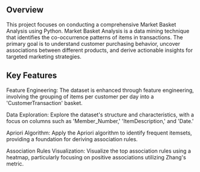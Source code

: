 ## Overview

This project focuses on conducting a comprehensive Market Basket Analysis using Python. Market Basket Analysis is a data mining technique that identifies the co-occurrence patterns of items in transactions. The primary goal is to understand customer purchasing behavior, uncover associations between different products, and derive actionable insights for targeted marketing strategies.

## Key Features
Feature Engineering: The dataset is enhanced through feature engineering, involving the grouping of items per customer per day into a 'CustomerTransaction' basket.

Data Exploration: Explore the dataset's structure and characteristics, with a focus on columns such as 'Member_Number,' 'ItemDescription,' and 'Date.'

Apriori Algorithm: Apply the Apriori algorithm to identify frequent itemsets, providing a foundation for deriving association rules.

Association Rules Visualization: Visualize the top association rules using a heatmap, particularly focusing on positive associations utilizing Zhang's metric.